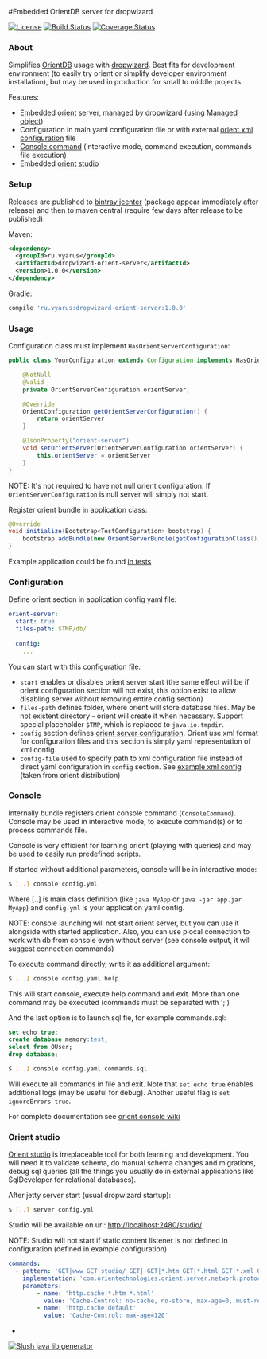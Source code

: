 #Embedded OrientDB server for dropwizard

[![License](http://img.shields.io/badge/license-MIT-blue.svg?style=flat)](http://www.opensource.org/licenses/MIT)
[![Build Status](http://img.shields.io/travis/xvik/dropwizard-orient-server.svg?style=flat&branch=master)](https://travis-ci.org/xvik/dropwizard-orient-server)
[![Coverage Status](https://img.shields.io/coveralls/xvik/dropwizard-orient-server.svg?style=flat)](https://coveralls.io/r/xvik/dropwizard-orient-server?branch=master)

### About

Simplifies [OrientDB](http://www.orientechnologies.com/orientdb/) usage with [dropwizard](http://dropwizard.io/). 
Best fits for development environment (to easily try orient or simplify developer environment installation), but
may be used in production for small to middle projects.

Features:
* [Embedded orient server](http://www.orientechnologies.com/docs/1.7.8/orientdb.wiki/Embedded-Server.html), 
managed by dropwizard (using [Managed object](http://dropwizard.io/manual/core.html#managed-objects))
* Configuration in main yaml configuration file or with external 
[orient xml configuration](http://www.orientechnologies.com/docs/1.7.8/orientdb.wiki/DB-Server.html#configuration) file
* [Console command](http://www.orientechnologies.com/docs/1.7.8/orientdb.wiki/Console-Commands.html) 
(interactive mode, command execution, commands file execution)
* Embedded [orient studio](http://www.orientechnologies.com/docs/1.7.8/orientdb-studio.wiki/Home-page.html)

### Setup

Releases are published to [bintray jcenter](https://bintray.com/bintray/jcenter) (package appear immediately after release) 
and then to maven central (require few days after release to be published). 

Maven:

```xml
<dependency>
  <groupId>ru.vyarus</groupId>
  <artifactId>dropwizard-orient-server</artifactId>
  <version>1.0.0</version>
</dependency>
```

Gradle:

```groovy
compile 'ru.vyarus:dropwizard-orient-server:1.0.0'
```

### Usage

Configuration class must implement `HasOrientServerConfiguration`:

```java
public class YourConfiguration extends Configuration implements HasOrientServerConfiguration {

    @NotNull
    @Valid
    private OrientServerConfiguration orientServer;

    @Override
    OrientConfiguration getOrientServerConfiguration() {
        return orientServer
    }

    @JsonProperty("orient-server")
    void setOrientServer(OrientServerConfiguration orientServer) {
        this.orientServer = orientServer
    }
}
```

NOTE: It's not required to have not null orient configuration. If `OrientServerConfiguration` is null server will simply not start.

Register orient bundle in application class:

```java
@Override
void initialize(Bootstrap<TestConfiguration> bootstrap) {
    bootstrap.addBundle(new OrientServerBundle(getConfigurationClass()))
}
```

Example application could be found [in tests](https://github.com/xvik/dropwizard-orient-server/blob/master/src/test/groovy/ru/vyarus/dropwizard/orient/support/TestApplication.groovy)

### Configuration

Define orient section in application config yaml file:

```yaml
orient-server:
  start: true
  files-path: $TMP/db/
  
  config:
    ...
```

You can start with this [configuration file](https://github.com/xvik/dropwizard-orient-server/blob/master/src/test/resources/ru/vyarus/dropwizard/orient/yamlConfig.yml). 

* `start` enables or disables orient server start (the same effect will be if orient configuration section will not exist, 
this option exist to allow disabling server without removing entire config section)
* `files-path` defines folder, where orient will store database files. May be not existent directory - orient will create it when necessary.
Support special placeholder `$TMP`, which is replaced to `java.io.tmpdir`.
* `config` section defines [orient server configuration](http://www.orientechnologies.com/docs/1.7.8/orientdb.wiki/DB-Server.html#configuration).
Orient use xml format for configuration files and this section is simply yaml representation of xml config.
* `config-file` used to specify path to xml configuration file instead of direct yaml configuration in `config` section. 
See [example xml config](https://github.com/xvik/dropwizard-orient-server/blob/master/src/test/resources/ru/vyarus/dropwizard/orient/sample.xml)
(taken from orient distribution)

### Console

Internally bundle registers orient console command (`ConsoleCommand`). Console may be used in interactive mode, to execute command(s) 
or to process commands file.

Console is very efficient for learning orient (playing with queries) and may be used to easily run predefined scripts.

If started without additional parameters, console will be in interactive mode:

```bash
$ [..] console config.yml
```

Where [..] is main class definition (like `java MyApp` or `java -jar app.jar MyApp`) and `config.yml` is your application yaml config.

NOTE: console launching will not start orient server, but you can use it alongside with started application. Also, 
you can use plocal connection to work with db from console even without server (see console output, it will suggest connection commands)

To execute command directly, write it as additional argument:

```bash
$ [..] console config.yaml help
```

This will start console, execute help command and exit. More than one command may be executed (commands must be separated with ';')

And the last option is to launch sql fie, for example commands.sql:

```sql
set echo true;
create database memory:test;
select from OUser;
drop database;
```

```bash
$ [..] console config.yaml commands.sql
```

Will execute all commands in file and exit.
Note that `set echo true` enables additional logs (may be useful for debug). Another useful flag is `set ignoreErrors true`.

For complete documentation see [orient console wiki](http://www.orientechnologies.com/docs/1.7.8/orientdb.wiki/Console-Commands.html)

### Orient studio

[Orient studio](http://www.orientechnologies.com/docs/1.7.8/orientdb-studio.wiki/Home-page.html) 
is irreplaceable tool for both learning and development. You will need it to validate schema, do manual schema changes and migrations, 
debug sql queries (all the things you usually do in external applications like SqlDeveloper for relational databases).

After jetty server start (usual dropwizard startup):

```bash
$ [..] server config.yml
```

Studio will be available on url: [http://localhost:2480/studio/](http://localhost:2480/studio/)

NOTE: Studio will not start if static content listener is not defined in configuration (defined in example configuration)

```yaml
commands:
  - pattern: 'GET|www GET|studio/ GET| GET|*.htm GET|*.html GET|*.xml GET|*.jpeg GET|*.jpg GET|*.png GET|*.gif GET|*.js GET|*.css GET|*.swf GET|*.ico GET|*.txt GET|*.otf GET|*.pjs GET|*.svg'
    implementation: 'com.orientechnologies.orient.server.network.protocol.http.command.get.OServerCommandGetStaticContent'
    parameters:
        - name: 'http.cache:*.htm *.html'
          value: 'Cache-Control: no-cache, no-store, max-age=0, must-revalidate\r\nPragma: no-cache'
        - name: 'http.cache:default'
          value: 'Cache-Control: max-age=120'
```

-
[![Slush java lib generator](http://img.shields.io/badge/Powered%20by-Slush%20java%20lib%20generator-orange.svg?style=flat-square)](https://github.com/xvik/slush-lib-java)